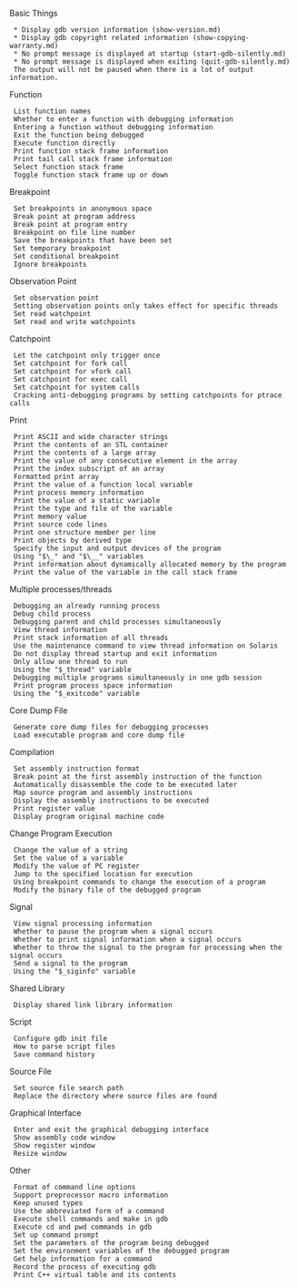 Basic Things

     * Display gdb version information (show-version.md)
     * Display gdb copyright related information (show-copying-warranty.md)
     * No prompt message is displayed at startup (start-gdb-silently.md)
     * No prompt message is displayed when exiting (quit-gdb-silently.md)
     The output will not be paused when there is a lot of output information.

Function

     List function names
     Whether to enter a function with debugging information
     Entering a function without debugging information
     Exit the function being debugged
     Execute function directly
     Print function stack frame information
     Print tail call stack frame information
     Select function stack frame
     Toggle function stack frame up or down

Breakpoint

     Set breakpoints in anonymous space
     Break point at program address
     Break point at program entry
     Breakpoint on file line number
     Save the breakpoints that have been set
     Set temporary breakpoint
     Set conditional breakpoint
     Ignore breakpoints

Observation Point

     Set observation point
     Setting observation points only takes effect for specific threads
     Set read watchpoint
     Set read and write watchpoints

Catchpoint

     Let the catchpoint only trigger once
     Set catchpoint for fork call
     Set catchpoint for vfork call
     Set catchpoint for exec call
     Set catchpoint for system calls
     Cracking anti-debugging programs by setting catchpoints for ptrace calls

Print

     Print ASCII and wide character strings
     Print the contents of an STL container
     Print the contents of a large array
     Print the value of any consecutive element in the array
     Print the index subscript of an array
     Formatted print array
     Print the value of a function local variable
     Print process memory information
     Print the value of a static variable
     Print the type and file of the variable
     Print memory value
     Print source code lines
     Print one structure member per line
     Print objects by derived type
     Specify the input and output devices of the program
     Using "$\_" and "$\__" variables
     Print information about dynamically allocated memory by the program
     Print the value of the variable in the call stack frame

Multiple processes/threads

     Debugging an already running process
     Debug child process
     Debugging parent and child processes simultaneously
     View thread information
     Print stack information of all threads
     Use the maintenance command to view thread information on Solaris
     Do not display thread startup and exit information
     Only allow one thread to run
     Using the "$_thread" variable
     Debugging multiple programs simultaneously in one gdb session
     Print program process space information
     Using the "$_exitcode" variable

Core Dump File

     Generate core dump files for debugging processes
     Load executable program and core dump file

Compilation

     Set assembly instruction format
     Break point at the first assembly instruction of the function
     Automatically disassemble the code to be executed later
     Map source program and assembly instructions
     Display the assembly instructions to be executed
     Print register value
     Display program original machine code

Change Program Execution

     Change the value of a string
     Set the value of a variable
     Modify the value of PC register
     Jump to the specified location for execution
     Using breakpoint commands to change the execution of a program
     Modify the binary file of the debugged program

Signal

     View signal processing information
     Whether to pause the program when a signal occurs
     Whether to print signal information when a signal occurs
     Whether to throw the signal to the program for processing when the signal occurs
     Send a signal to the program
     Using the "$_siginfo" variable

Shared Library

     Display shared link library information

Script

     Configure gdb init file
     How to parse script files
     Save command history

Source File

     Set source file search path
     Replace the directory where source files are found

Graphical Interface

     Enter and exit the graphical debugging interface
     Show assembly code window
     Show register window
     Resize window

Other

     Format of command line options
     Support preprocessor macro information
     Keep unused types
     Use the abbreviated form of a command
     Execute shell commands and make in gdb
     Execute cd and pwd commands in gdb
     Set up command prompt
     Set the parameters of the program being debugged
     Set the environment variables of the debugged program
     Get help information for a command
     Record the process of executing gdb
     Print C++ virtual table and its contents
